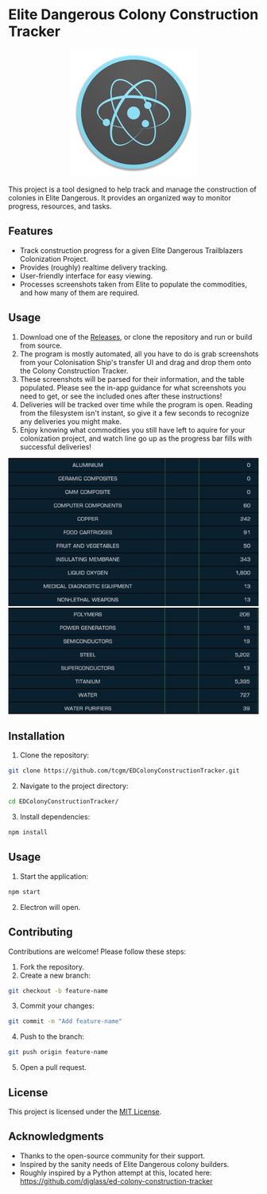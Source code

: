 
#  Elite Dangerous Colony Construction Tracker
<div align="center">
  <img src="assets/icon.png" alt="Elite Dangerous Colony Construction Tracker" width="256" height="256"/>
</div>

This project is a tool designed to help track and manage the construction of colonies in Elite Dangerous. It provides an organized way to monitor progress, resources, and tasks.

## Features

- Track construction progress for a given Elite Dangerous Trailblazers Colonization Project.
- Provides (roughly) realtime delivery tracking.
- User-friendly interface for easy viewing.
- Processes screenshots taken from Elite to populate the commodities, and how many of them are required.

## Usage

1. Download one of the [Releases](/releases/tag/Releases), or clone the repository and run or build from source.
2. The program is mostly automated, all you have to do is grab screenshots from your Colonisation Ship's transfer UI and drag and drop them onto the Colony Construction Tracker.
3. These screenshots will be parsed for their information, and the table populated. Please see the in-app guidance for what screenshots you need to get, or see the included ones after these instructions!
4. Deliveries will be tracked over time while the program is open. Reading from the filesystem isn't instant, so give it a few seconds to recognize any deliveries you might make.
5. Enjoy knowing what commodities you still have left to aquire for your colonization project, and watch line go up as the progress bar fills with successful deliveries!

![alt text](src/renderer/assets/images/sampleShots/shot1.png)
![alt text](src/renderer/assets/images/sampleShots/shot2.png)

## Installation

1. Clone the repository:
  ```bash
  git clone https://github.com/tcgm/EDColonyConstructionTracker.git
  ```
2. Navigate to the project directory:
  ```bash
  cd EDColonyConstructionTracker/
  ```
3. Install dependencies:
  ```bash
  npm install
  ```

## Usage

1. Start the application:
  ```bash
  npm start
  ```
2. Electron will open.

## Contributing

Contributions are welcome! Please follow these steps:

1. Fork the repository.
2. Create a new branch:
  ```bash
  git checkout -b feature-name
  ```
3. Commit your changes:
  ```bash
  git commit -m "Add feature-name"
  ```
4. Push to the branch:
  ```bash
  git push origin feature-name
  ```
5. Open a pull request.

## License

This project is licensed under the [MIT License](LICENSE).

## Acknowledgments

- Thanks to the open-source community for their support.
- Inspired by the sanity needs of Elite Dangerous colony builders.
- Roughly inspired by a Python attempt at this, located here: https://github.com/djglass/ed-colony-construction-tracker
